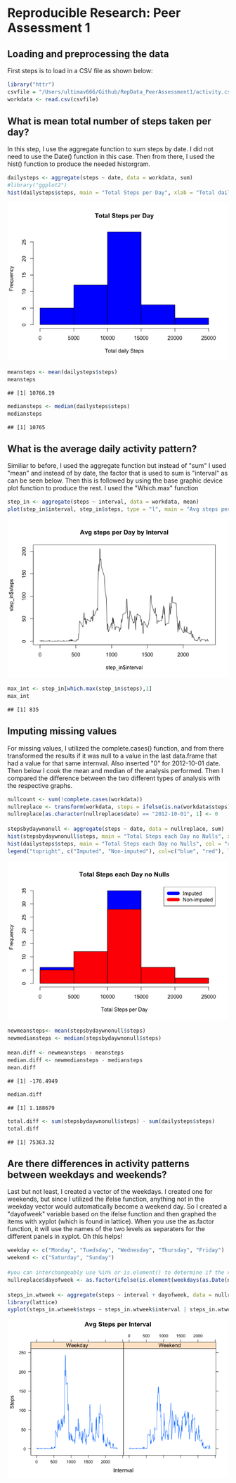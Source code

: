 # Reproducible Research: Peer Assessment 1


## Loading and preprocessing the data

First steps is to load in a CSV file as shown below:

```r
library("httr")
csvfile = "/Users/ultimav666/Github/RepData_PeerAssessment1/activity.csv"
workdata <- read.csv(csvfile)
```
## What is mean total number of steps taken per day?
In this step, I use the aggregate function to sum steps by date. I did not need to use the Date() function in this case.
Then from there, I used the hist() function to produce the needed historgram.

```r
dailysteps <- aggregate(steps ~ date, data = workdata, sum)
#library("ggplot2")
hist(dailysteps$steps, main = "Total Steps per Day", xlab = "Total daily Steps", col = "blue")
```

![](PA1_template_files/figure-html/unnamed-chunk-2-1.png) 

```r
meansteps <- mean(dailysteps$steps)
meansteps
```

```
## [1] 10766.19
```

```r
mediansteps <- median(dailysteps$steps)
mediansteps
```

```
## [1] 10765
```

## What is the average daily activity pattern?

Similiar to before, I used the aggregate function but instead of "sum" I used "mean" and instead of by date, the factor
that is used to sum is "interval" as can be seen below. Then this is followed by using the base graphic device plot
function to produce the rest. I used the "Which.max" function

```r
step_in <- aggregate(steps ~ interval, data = workdata, mean)
plot(step_in$interval, step_in$steps, type = "l", main = "Avg steps per Day by Interval")
```

![](PA1_template_files/figure-html/unnamed-chunk-3-1.png) 

```r
max_int <- step_in[which.max(step_in$steps),1]
max_int
```

```
## [1] 835
```
## Imputing missing values
For missing values, I utilized the complete.cases() function, and from there transformed the results if it was null to a value in the last 
data.frame that had a value for that same internval. Also inserted "0" for 2012-10-01 date. Then below I cook the mean and median of the analysis
performed. Then I compared the difference between the two different types of analysis with the respective graphs.

```r
nullcount <- sum(!complete.cases(workdata))
nullreplace <- transform(workdata, steps = ifelse(is.na(workdata$steps),step_in$steps[match(workdata$interval,step_in$interval)],workdata$steps))
nullreplace[as.character(nullreplace$date) == "2012-10-01", 1] <- 0

stepsbydaywnonull <- aggregate(steps ~ date, data = nullreplace, sum)
hist(stepsbydaywnonull$steps, main = "Total Steps each Day no Nulls", xlab = "Total Steps per Day", col = "blue")
hist(dailysteps$steps, main = "Total Steps each Day no Nulls", col = "red", xlab = "Total Steps per Day", add = T)
legend("topright", c("Imputed", "Non-imputed"), col=c("blue", "red"), lwd=10)
```

![](PA1_template_files/figure-html/unnamed-chunk-4-1.png) 

```r
newmeansteps<- mean(stepsbydaywnonull$steps)
newmediansteps <- median(stepsbydaywnonull$steps)

mean.diff <- newmeansteps - meansteps
median.diff <- newmediansteps - mediansteps
mean.diff
```

```
## [1] -176.4949
```

```r
median.diff
```

```
## [1] 1.188679
```

```r
total.diff <- sum(stepsbydaywnonull$steps) - sum(dailysteps$steps)
total.diff
```

```
## [1] 75363.32
```
## Are there differences in activity patterns between weekdays and weekends?
Last but not least, I created a vector of the weekdays. I created one for weekends, but since I utilized the ifelse function, anything not in the
weekday vector would automatically become a weekend day. So I created a "dayofweek" variable based on the ifelse function and then graphed the
items with xyplot (which is found in lattice). When you use the as.factor function, it will use the names of the two levels as separaters for
the different panels in xyplot. Oh this helps!

```r
weekday <- c("Monday", "Tuedsday", "Wednesday", "Thursday", "Friday")
weekend <- c("Saturday", "Sunday")

#you can interchangeably use %in% or is.element() to determine if the result is in the weekday vector
nullreplace$dayofweek <- as.factor(ifelse(is.element(weekdays(as.Date(nullreplace$date)),weekday), "Weekday", "Weekend"))
        
steps_in.wtweek <- aggregate(steps ~ interval + dayofweek, data = nullreplace, mean)
library(lattice)
xyplot(steps_in.wtweek$steps ~ steps_in.wtweek$interval | steps_in.wtweek$dayofweek, main = "Avg Steps per Interval", xlab = "Internval", ylab = "Steps", type = "l")
```

![](PA1_template_files/figure-html/unnamed-chunk-5-1.png) 
